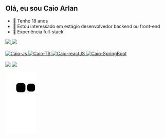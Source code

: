 ## Olá, eu sou Caio Arlan

- 👋 Tenho 18 anos
- 👀 Estou interessado em estágio desenvolvedor backend ou front-end
- 🌱 Experiência full-stack


<div align="left">
  <a href="https://github.com/caioarlan18">
  <img height="180em" src="https://github-readme-stats.vercel.app/api?username=caioarlan18&show_icons=true&theme=dark&include_all_commits=true&count_private=true"/>
  <img height="180em" src="https://github-readme-stats.vercel.app/api/top-langs/?username=caioarlan18&layout=compact&langs_count=7&theme=dark"/>
</div>
  
<div style="display: inline_block"><br>
  <img align="center" alt="Caio-Js" height="30" width="40" src="https://imgs.search.brave.com/NW76v2Ftun_p2YZU_LSgTDto-w9nMDvX6FTMt9qLt14/rs:fit:500:0:0/g:ce/aHR0cHM6Ly9zdGF0/aWMtMDAuaWNvbmR1/Y2suY29tL2Fzc2V0/cy4wMC9ub2RlLWpz/LWljb24tNDU0eDUx/Mi1uenRvZngxNy5w/bmc">
  <img align="center" alt="Caio-TS" height="30" width="30" src="https://imgs.search.brave.com/qeytoyQm-aTA-m9Ow1R6qJbzbberEh0aCgsVXlYgCzs/rs:fit:500:0:0/g:ce/aHR0cHM6Ly9zdGF0/aWMtMDAuaWNvbmR1/Y2suY29tL2Fzc2V0/cy4wMC90eXBlc2Ny/aXB0LWljb24taWNv/bi0yMDQ4eDIwNDgt/MnJoaDF6NjYucG5n">
    

  <img align="center" alt="Caio-reactJS" height="30" width="35" src="https://upload.wikimedia.org/wikipedia/commons/thumb/a/a7/React-icon.svg/2300px-React-icon.svg.png">
    <img align="center" alt="Caio-SpringBoot" height="30" width="35" src="https://imgs.search.brave.com/hPSqN-VzGBLegc66XHnk2Glaf-oMsDCk-lgZlFMfMno/rs:fit:500:0:0/g:ce/aHR0cHM6Ly91cGxv/YWQud2lraW1lZGlh/Lm9yZy93aWtpcGVk/aWEvY29tbW9ucy83/Lzc5L1NwcmluZ19C/b290LnN2Zw.svg">



  
<div>  
  <br>
    <a href="https://wa.me/5522999677704" target="_blank"><img src=https://img.shields.io/badge/WhatsApp-25D366?style=for-the-badge&logo=whatsapp&logoColor=white target="_blank"></a>
    <a href="https://www.linkedin.com/in/caio-arlan-b17b5124b/" target="_blank"><img src="https://img.shields.io/badge/-LinkedIn-%230077B5?style=for-the-badge&logo=linkedin&logoColor=white" target="_blank"></a> 
 </div>
  
  ![Snake animation](https://github.com/rafaballerini/rafaballerini/blob/output/github-contribution-grid-snake.svg)
<!---
caioarlan18/caioarlan18 is a ✨ special ✨ repository because its `README.md` (this file) appears on your GitHub profile.
You can click the Preview link to take a look at your changes.
--->
